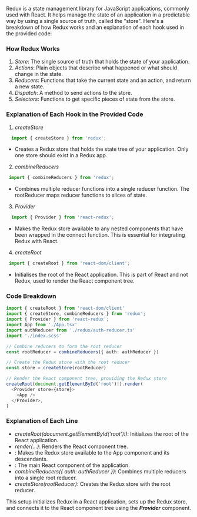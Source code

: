 Redux is a state management library for JavaScript applications, commonly used with React. It helps manage the state of an application in a predictable way by using a single source of truth, called the "store". Here's a breakdown of how Redux works and an explanation of each hook used in the provided code:

### How Redux Works
1. *Store*: The single source of truth that holds the state of your application.
2. *Actions*: Plain objects that describe what happened or what should change in the state.
3. *Reducers*: Functions that take the current state and an action, and return a new state.
4. *Dispatch*: A method to send actions to the store.
5. *Selectors*: Functions to get specific pieces of state from the store.

### Explanation of Each Hook in the Provided Code

1. *createStore*
 ```  typescript
   import { createStore } from 'redux';
 ```
 
   - Creates a Redux store that holds the state tree of your application. Only one store should exist in a Redux app.

2. *combineReducers*
  ``` typescript
   import { combineReducers } from 'redux';
  ```
   - Combines multiple reducer functions into a single reducer function. The rootReducer maps reducer functions to slices of state.

3. *Provider*
 ```  typescript
   import { Provider } from 'react-redux';
   ```
   - Makes the Redux store available to any nested components that have been wrapped in the connect function. This is essential for integrating Redux with React.

4. *createRoot*
  ``` typescript
   import { createRoot } from 'react-dom/client';
 ```  
   - Initialises the root of the React application. This is part of React and not Redux, used to render the React component tree.

### Code Breakdown
``` typescript
import { createRoot } from 'react-dom/client'
import { createStore, combineReducers } from 'redux';
import { Provider } from 'react-redux';
import App from './App.tsx'
import authReducer from './redux/auth-reducer.ts'
import './index.scss'

// Combine reducers to form the root reducer
const rootReducer = combineReducers({ auth: authReducer })

// Create the Redux store with the root reducer
const store = createStore(rootReducer)

// Render the React component tree, providing the Redux store
createRoot(document.getElementById('root')!).render(
  <Provider store={store}>
    <App />
  </Provider>,
)

```

### Explanation of Each Line

- *createRoot(document.getElementById('root')!)*: Initializes the root of the React application.
- *render(...)*: Renders the React component tree.
- *<Provider store={store}>*: Makes the Redux store available to the App component and its descendants.
- *<App />*: The main React component of the application.
- *combineReducers({ auth: authReducer })*: Combines multiple reducers into a single root reducer.
- *createStore(rootReducer)*: Creates the Redux store with the root reducer.

This setup initializes Redux in a React application, sets up the Redux store, and connects it to the React component tree using the ***Provider*** component.